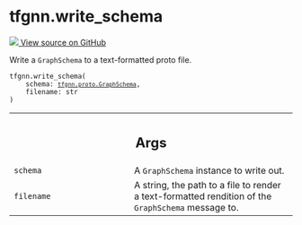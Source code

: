 # tfgnn.write_schema

<!-- Insert buttons and diff -->

<a target="_blank" href="https://github.com/tensorflow/gnn/tree/master/tensorflow_gnn/graph/schema_utils.py#L57-L66">
<img src="https://www.tensorflow.org/images/GitHub-Mark-32px.png" /> View source
on GitHub </a>

Write a `GraphSchema` to a text-formatted proto file.

<pre class="devsite-click-to-copy prettyprint lang-py tfo-signature-link">
<code>tfgnn.write_schema(
    schema: <a href="../tfgnn/proto/GraphSchema.md"><code>tfgnn.proto.GraphSchema</code></a>,
    filename: str
)
</code></pre>

<!-- Placeholder for "Used in" -->


<!-- Tabular view -->
 <table class="responsive fixed orange">
<colgroup><col width="214px"><col></colgroup>
<tr><th colspan="2"><h2 class="add-link">Args</h2></th></tr>

<tr>
<td>
<code>schema</code><a id="schema"></a>
</td>
<td>
A <code>GraphSchema</code> instance to write out.
</td>
</tr><tr>
<td>
<code>filename</code><a id="filename"></a>
</td>
<td>
A string, the path to a file to render a text-formatted rendition
of the <code>GraphSchema</code> message to.
</td>
</tr>
</table>

